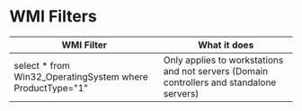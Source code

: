 # WMI Filters

| WMI Filter | What it does |
|-----|-----|
| select * from Win32_OperatingSystem where ProductType="1" | Only applies to workstations and not servers (Domain controllers and standalone servers) |
